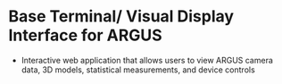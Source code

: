 # Base Terminal/ Visual Display Interface for ARGUS
- Interactive web application that allows users to view ARGUS camera data, 3D models, statistical measurements, and device controls
